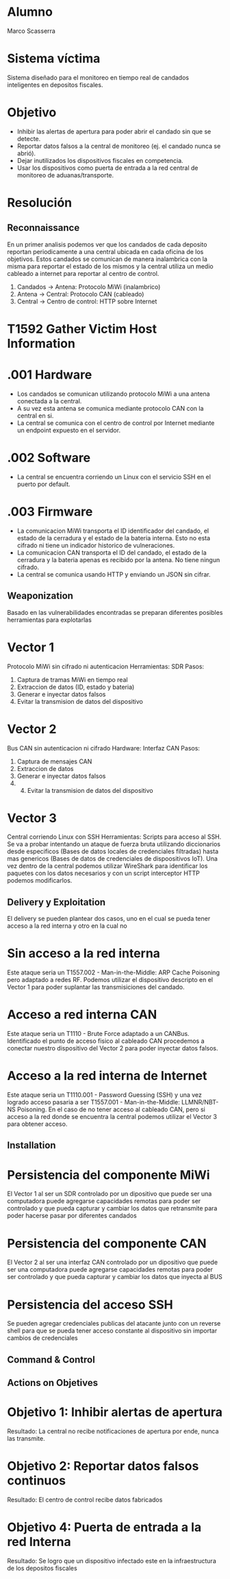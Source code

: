 # Alumno
Marco Scasserra

# Sistema víctima
Sistema diseñado para el monitoreo en tiempo real de candados inteligentes en depositos fiscales.

# Objetivo
- Inhibir las alertas de apertura para poder abrir el candado sin que se detecte.
- Reportar datos falsos a la central de monitoreo (ej. el candado nunca se abrió).
- Dejar inutilizados los dispositivos fiscales en competencia.
- Usar los dispositivos como puerta de entrada a la red central de monitoreo de aduanas/transporte.
# Resolución

## Reconnaissance
En un primer analisis podemos ver que los candados de cada deposito reportan periodicamente a una central ubicada en cada oficina de los objetivos.
Estos candados se comunican de manera inalambrica con la misma para reportar el estado de los mismos y la central utiliza un medio cableado a internet para reportar al centro de control.
1. Candados -> Antena: Protocolo MiWi (inalambrico)
2. Antena -> Central: Protocolo CAN (cableado)
3. Central -> Centro de control: HTTP sobre Internet

# T1592 Gather Victim Host Information 

# .001 Hardware
- Los candados se comunican utilizando protocolo MiWi a una antena conectada a la central.
- A su vez esta antena se comunica mediante protocolo CAN con la central en si.
- La central se comunica con el centro de control por Internet mediante un endpoint expuesto en el servidor.

# .002 Software
- La central se encuentra corriendo un Linux con el servicio SSH en el puerto por default.

# .003 Firmware
- La comunicacion MiWi transporta el ID identificador del candado, el estado de la cerradura y el estado de la bateria interna. Esto no esta cifrado ni tiene un indicador historico de vulneraciones.
- La comunicacion CAN transporta el ID del candado, el estado de la cerradura y la bateria apenas es recibido por la antena. No tiene ningun cifrado.
- La central se comunica usando HTTP y enviando un JSON sin cifrar.

## Weaponization
Basado en las vulnerabilidades encontradas se preparan diferentes posibles herramientas para explotarlas
# Vector 1
Protocolo MiWi sin cifrado ni autenticacion
Herramientas: SDR
Pasos:
1. Captura de tramas MiWi en tiempo real
2. Extraccion de datos (ID, estado y bateria)
3. Generar e inyectar datos falsos
4. Evitar la transmision de datos del dispositivo

# Vector 2
Bus CAN sin autenticacion ni cifrado
Hardware: Interfaz CAN
Pasos:
1. Captura de mensajes CAN
2. Extraccion de datos
3. Generar e inyectar datos falsos
4. 4. Evitar la transmision de datos del dispositivo

# Vector 3
Central corriendo Linux con SSH
Herramientas: Scripts para acceso al SSH.
Se va a probar intentando un ataque de fuerza bruta utilizando diccionarios desde especificos (Bases de datos locales de credenciales filtradas) hasta mas genericos (Bases de datos de credenciales de dispoositivos IoT).
Una vez dentro de la central podemos utilizar WireShark para identificar los paquetes con los datos necesarios y con un script interceptor HTTP podemos modificarlos.

## Delivery y Exploitation
El delivery se pueden plantear dos casos, uno en el cual se pueda tener acceso a la red interna y otro en la cual no

# Sin acceso a la red interna
Este ataque seria un T1557.002 - Man-in-the-Middle: ARP Cache Poisoning pero adaptado a redes RF.
Podemos utilizar el dispositivo descripto en el Vector 1 para poder suplantar las transmisiciones del candado.

# Acceso a red interna CAN
Este ataque seria un T1110 - Brute Force adaptado a un CANBus.
Identificado el punto de acceso fisico al cableado CAN procedemos a conectar nuestro dispositivo del Vector 2 para poder inyectar datos falsos.

# Acceso a la red interna de Internet
Este ataque seria un T1110.001 - Password Guessing (SSH) y una vez logrado acceso pasaria a ser T1557.001 - Man-in-the-Middle: LLMNR/NBT-NS Poisoning.
En el caso de no tener acceso al cableado CAN, pero si acceso a la red donde se encuentra la central podemos utilizar el Vector 3 para obtener acceso.

## Installation
# Persistencia del componente MiWi
El Vector 1 al ser un SDR controlado por un dipositivo que puede ser una computadora puede agregarse capacidades remotas para poder ser controlado y que pueda capturar y cambiar los datos que retransmite para poder hacerse pasar por diferentes candados
# Persistencia del componente CAN
El Vector 2 al ser una interfaz CAN controlado por un dipositivo que puede ser una computadora puede agregarse capacidades remotas para poder ser controlado y que pueda capturar y cambiar los datos que inyecta al BUS
# Persistencia del acceso SSH
Se pueden agregar credenciales publicas del atacante junto con un reverse shell para que se pueda tener acceso constante al dispositivo sin importar cambios de credenciales

## Command & Control

## Actions on Objetives

# Objetivo 1: Inhibir alertas de apertura
Resultado: La central no recibe notificaciones de apertura por ende, nunca las transmite.
# Objetivo 2: Reportar datos falsos continuos
Resultado: El centro de control recibe datos fabricados
# Objetivo 4: Puerta de entrada a la red Interna
Resultado: Se logro que un dispositivo infectado este en la infraestructura de los depositos fiscales
